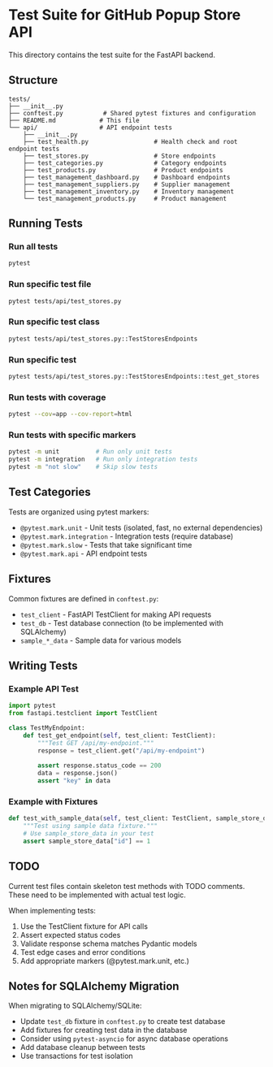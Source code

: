 # Test Suite for GitHub Popup Store API

This directory contains the test suite for the FastAPI backend.

## Structure

```
tests/
├── __init__.py
├── conftest.py           # Shared pytest fixtures and configuration
├── README.md            # This file
└── api/                 # API endpoint tests
    ├── __init__.py
    ├── test_health.py                  # Health check and root endpoint tests
    ├── test_stores.py                  # Store endpoints
    ├── test_categories.py              # Category endpoints
    ├── test_products.py                # Product endpoints
    ├── test_management_dashboard.py    # Dashboard endpoints
    ├── test_management_suppliers.py    # Supplier management
    ├── test_management_inventory.py    # Inventory management
    └── test_management_products.py     # Product management
```

## Running Tests

### Run all tests
```bash
pytest
```

### Run specific test file
```bash
pytest tests/api/test_stores.py
```

### Run specific test class
```bash
pytest tests/api/test_stores.py::TestStoresEndpoints
```

### Run specific test
```bash
pytest tests/api/test_stores.py::TestStoresEndpoints::test_get_stores
```

### Run tests with coverage
```bash
pytest --cov=app --cov-report=html
```

### Run tests with specific markers
```bash
pytest -m unit          # Run only unit tests
pytest -m integration   # Run only integration tests
pytest -m "not slow"    # Skip slow tests
```

## Test Categories

Tests are organized using pytest markers:

- `@pytest.mark.unit` - Unit tests (isolated, fast, no external dependencies)
- `@pytest.mark.integration` - Integration tests (require database)
- `@pytest.mark.slow` - Tests that take significant time
- `@pytest.mark.api` - API endpoint tests

## Fixtures

Common fixtures are defined in `conftest.py`:

- `test_client` - FastAPI TestClient for making API requests
- `test_db` - Test database connection (to be implemented with SQLAlchemy)
- `sample_*_data` - Sample data for various models

## Writing Tests

### Example API Test

```python
import pytest
from fastapi.testclient import TestClient

class TestMyEndpoint:
    def test_get_endpoint(self, test_client: TestClient):
        """Test GET /api/my-endpoint."""
        response = test_client.get("/api/my-endpoint")
        
        assert response.status_code == 200
        data = response.json()
        assert "key" in data
```

### Example with Fixtures

```python
def test_with_sample_data(self, test_client: TestClient, sample_store_data):
    """Test using sample data fixture."""
    # Use sample_store_data in your test
    assert sample_store_data["id"] == 1
```

## TODO

Current test files contain skeleton test methods with TODO comments.
These need to be implemented with actual test logic.

When implementing tests:
1. Use the TestClient fixture for API calls
2. Assert expected status codes
3. Validate response schema matches Pydantic models
4. Test edge cases and error conditions
5. Add appropriate markers (@pytest.mark.unit, etc.)

## Notes for SQLAlchemy Migration

When migrating to SQLAlchemy/SQLite:
- Update `test_db` fixture in `conftest.py` to create test database
- Add fixtures for creating test data in the database
- Consider using `pytest-asyncio` for async database operations
- Add database cleanup between tests
- Use transactions for test isolation
